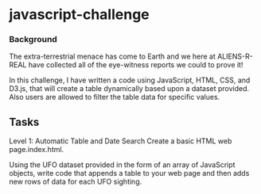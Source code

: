 # javascript-challenge

### Background

The extra-terrestrial menace has come to Earth and we here at ALIENS-R-REAL have collected all of the eye-witness reports we could to prove it!

In this challenge, I have written a code using JavaScript, HTML, CSS, and D3.js, that will create a table dynamically based upon a dataset provided. Also users are allowed to filter the table data for specific values.

## Tasks
Level 1: Automatic Table and Date Search
Create a basic HTML web page.index.html.

Using the UFO dataset provided in the form of an array of JavaScript objects, write code that appends a table to your web page and then adds new rows of data for each UFO sighting.

